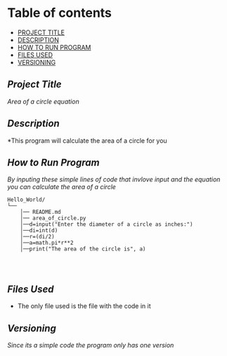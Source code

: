 # Table of contents

- [PROJECT TITLE](#Project-Title)
- [DESCRIPTION](#Description)
- [HOW TO RUN PROGRAM](#How-to-run-program)
- [FILES USED](#Files-Used)
- [VERSIONING](#Versioning)


## ***Project Title***
*Area of a circle equation* 

## ***Description***

*This program will calculate the area of a circle for you

## ***How to Run Program***

*By inputing these simple lines of code that invlove input and the equation you can calculate the area of a circle*
```text
Hello_World/
└── 
    │── README.md
    │── area_of_circle.py
    │──d=input("Enter the diameter of a circle as inches:")
    │──di=int(d)
    │──r=(di/2)
    │──a=math.pi*r**2
    │──print("The area of the circle is", a)
    
   
   
```

## ***Files Used*** 

- The only file used is the file with the code in it  



## ***Versioning***

*Since its a simple code the program only has one version*
